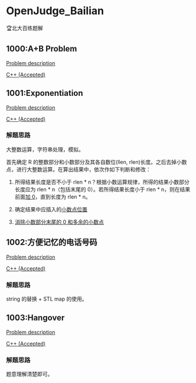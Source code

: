 # OpenJudge_Bailian
🏆北大百练题解

## 1000:A+B Problem

[Problem description](http://bailian.openjudge.cn/practice/1000/)

[C++ (Accepted)](https://github.com/Heliovic/OpenJudge_Bailian/blob/master/1000/main.cpp)

## 1001:Exponentiation

[Problem description](http://bailian.openjudge.cn/practice/1001/)

[C++ (Accepted)](https://github.com/Heliovic/OpenJudge_Bailian/blob/master/1001/main.cpp)

### 解题思路

大整数运算，字符串处理，模拟。

首先确定 R 的整数部分和小数部分及其各自数位(llen, rlen)长度。之后去掉小数点，进行大整数运算。在算出结果中，依次作如下判断和修改：

1. 所得结果长度是否不小于 rlen * n？根据小数运算规律，所得的结果小数部分长度应为 rlen * n（包括末尾的 0）。若所得结果长度小于 rlen * n，则在结果前面[加 0](https://github.com/Heliovic/OpenJudge_Bailian/blob/master/1001/main.cpp#L63)，直到长度为 rlen * n。

2. 确定结果中应插入的[小数点位置](https://github.com/Heliovic/OpenJudge_Bailian/blob/master/1001/main.cpp#L66)

3. [消除小数部分末尾的 0 和多余的小数点](https://github.com/Heliovic/OpenJudge_Bailian/blob/master/1001/main.cpp#L70)

## 1002:方便记忆的电话号码

[Problem description](http://bailian.openjudge.cn/practice/1002/)

[C++ (Accepted)](https://github.com/Heliovic/OpenJudge_Bailian/blob/master/1002/main.cpp)

### 解题思路

string 的替换 + STL map 的使用。

## 1003:Hangover

[Problem description](http://bailian.openjudge.cn/practice/1003/)

[C++ (Accepted)](https://github.com/Heliovic/OpenJudge_Bailian/blob/master/1003/main.cpp)

### 解题思路

题意理解清楚即可。

